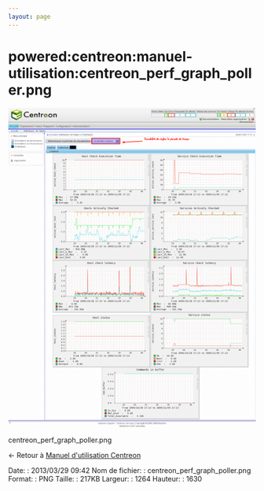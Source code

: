```yaml
---
layout: page
---
```


powered:centreon:manuel-utilisation:centreon\_perf\_graph\_poller.png
=====================================================================

[![centreon\_perf\_graph\_poller.png](../../../../assets/media/powered/centreon/manuel-utilisation/centreon_perf_graph_poller.png@cache=&w=542&h=700 "centreon_perf_graph_poller.png")](../../../../assets/media/powered/centreon/manuel-utilisation/centreon_perf_graph_poller.png@cache= "Afficher le fichier original")

centreon\_perf\_graph\_poller.png

← Retour à [Manuel d'utilisation
Centreon](../../../../centreon/manuel-utilisation/start.html "centreon:manuel-utilisation:start")

Date:
:   2013/03/29 09:42
Nom de fichier:
:   centreon\_perf\_graph\_poller.png
Format:
:   PNG
Taille:
:   217KB
Largeur:
:   1264
Hauteur:
:   1630

